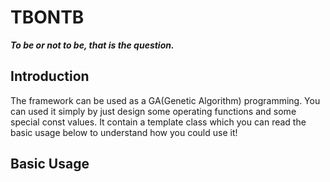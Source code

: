 # TBONTB
***To be or not to be, that is the question.***

## Introduction
The framework can be used as a GA(Genetic Algorithm) programming. You can used it simply by just design some operating functions and some special const values. It contain a template class which you can read the basic usage below to understand how you could use it!

## Basic Usage
